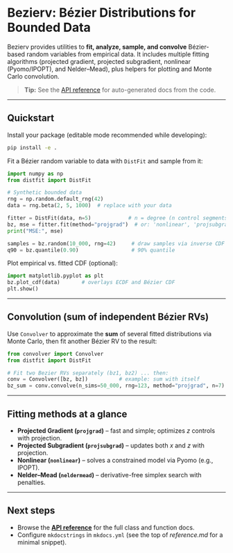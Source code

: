 # Bezierv: Bézier Distributions for Bounded Data

Bezierv provides utilities to **fit, analyze, sample, and convolve** Bézier-based
random variables from empirical data. It includes multiple fitting algorithms
(projected gradient, projected subgradient, nonlinear (Pyomo/IPOPT), and Nelder–Mead),
plus helpers for plotting and Monte Carlo convolution.

> **Tip:** See the [API reference](reference.md) for auto-generated docs from the code.

---

## Quickstart

Install your package (editable mode recommended while developing):

```bash
pip install -e .
```

Fit a Bézier random variable to data with `DistFit` and sample from it:

```python
import numpy as np
from distfit import DistFit

# Synthetic bounded data
rng = np.random.default_rng(42)
data = rng.beta(2, 5, 1000)  # replace with your data

fitter = DistFit(data, n=5)            # n = degree (n control segments, n+1 control points)
bz, mse = fitter.fit(method="projgrad")  # or: 'nonlinear', 'projsubgrad', 'neldermead'
print("MSE:", mse)

samples = bz.random(10_000, rng=42)     # draw samples via inverse CDF
q90 = bz.quantile(0.90)                 # 90% quantile
```

Plot empirical vs. fitted CDF (optional):

```python
import matplotlib.pyplot as plt
bz.plot_cdf(data)       # overlays ECDF and Bézier CDF
plt.show()
```

---

## Convolution (sum of independent Bézier RVs)

Use `Convolver` to approximate the **sum** of several fitted distributions via
Monte Carlo, then fit another Bézier RV to the result:

```python
from convolver import Convolver
from distfit import DistFit

# Fit two Bezier RVs separately (bz1, bz2) ... then:
conv = Convolver([bz, bz])          # example: sum with itself
bz_sum = conv.convolve(n_sims=50_000, rng=123, method="projgrad", n=7)
```

---

## Fitting methods at a glance

- **Projected Gradient (`projgrad`)** – fast and simple; optimizes *z* controls with projection.
- **Projected Subgradient (`projsubgrad`)** – updates both *x* and *z* with projection.
- **Nonlinear (`nonlinear`)** – solves a constrained model via Pyomo (e.g., IPOPT).
- **Nelder–Mead (`neldermead`)** – derivative-free simplex search with penalties.

---

## Next steps

- Browse the **[API reference](reference.md)** for the full class and function docs.
- Configure `mkdocstrings` in `mkdocs.yml` (see the top of *reference.md* for a minimal snippet).